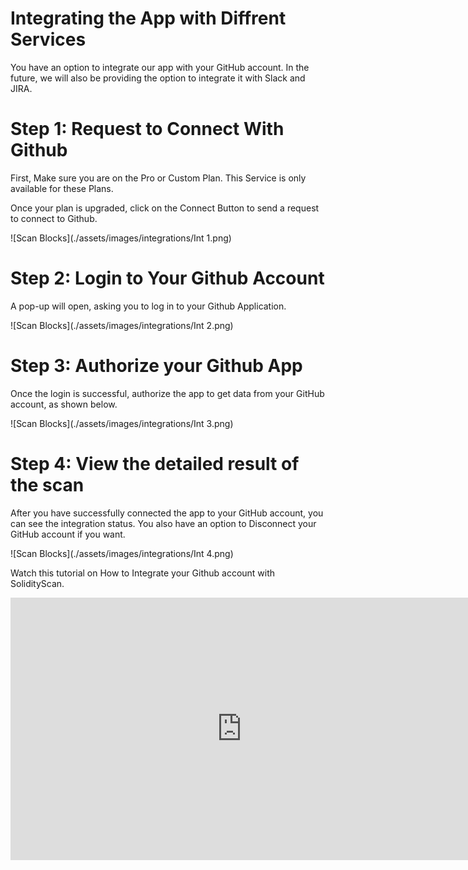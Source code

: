 # Integrating the App with Diffrent Services

You have an option to integrate our app with your GitHub account. In the future, we will also be providing the option to integrate it with Slack and JIRA.

# Step 1: Request to Connect With Github

First, Make sure you are on the Pro or Custom Plan. This Service is only available for these Plans.

Once your plan is upgraded, click on the Connect Button to send a request to connect to Github.

![Scan Blocks](./assets/images/integrations/Int 1.png)

# Step 2: Login to Your Github Account

A pop-up will open, asking you to log in to your Github Application.

![Scan Blocks](./assets/images/integrations/Int 2.png)

# Step 3: Authorize your Github App

Once the login is successful, authorize the app to get data from your GitHub account, as shown below.

![Scan Blocks](./assets/images/integrations/Int 3.png)

# Step 4: View the detailed result of the scan

After you have successfully connected the app to your GitHub account, you can see the integration status. You also have an option to Disconnect your GitHub account if you want.

![Scan Blocks](./assets/images/integrations/Int 4.png)

Watch this tutorial on How to Integrate your Github account with SolidityScan.

<iframe width="740" height="420" src="https://www.youtube.com/embed/ppZ-ktRcC88" title="Integrate your Github account with SolidityScan" frameborder="0" allow="accelerometer; autoplay; clipboard-write; encrypted-media; gyroscope; picture-in-picture; web-share" allowfullscreen></iframe>
